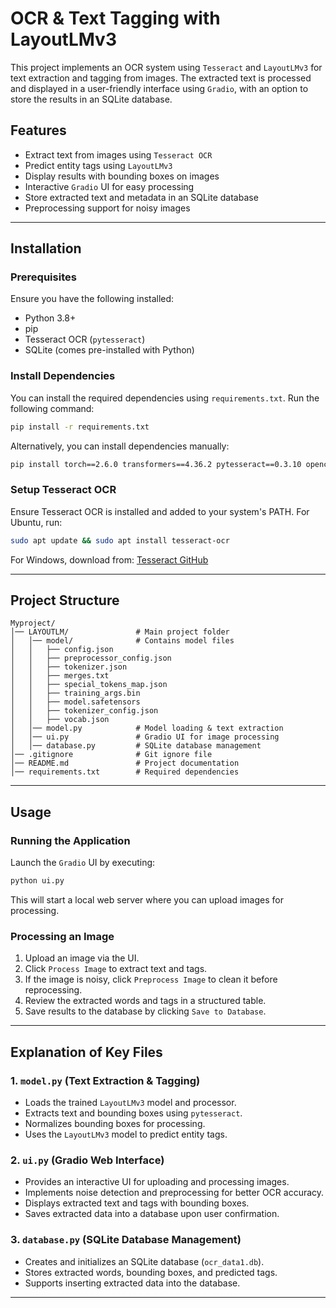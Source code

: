 # OCR & Text Tagging with LayoutLMv3

This project implements an OCR system using `Tesseract` and `LayoutLMv3` for text extraction and tagging from images. The extracted text is processed and displayed in a user-friendly interface using `Gradio`, with an option to store the results in an SQLite database.

## Features
- Extract text from images using `Tesseract OCR`
- Predict entity tags using `LayoutLMv3`
- Display results with bounding boxes on images
- Interactive `Gradio` UI for easy processing
- Store extracted text and metadata in an SQLite database
- Preprocessing support for noisy images

---

## Installation

### Prerequisites
Ensure you have the following installed:
- Python 3.8+
- pip
- Tesseract OCR (`pytesseract`)
- SQLite (comes pre-installed with Python)

### Install Dependencies

You can install the required dependencies using `requirements.txt`. Run the following command:

```bash
pip install -r requirements.txt
```

Alternatively, you can install dependencies manually:

```bash
pip install torch==2.6.0 transformers==4.36.2 pytesseract==0.3.10 opencv-python==4.9.0.80 numpy==1.26.3 Pillow==10.2.0 gradio==5.16.0 pip==25.0.1
```

### Setup Tesseract OCR
Ensure Tesseract OCR is installed and added to your system's PATH. For Ubuntu, run:

```bash
sudo apt update && sudo apt install tesseract-ocr
```

For Windows, download from: [Tesseract GitHub](https://github.com/UB-Mannheim/tesseract/wiki)

---

## Project Structure

```
Myproject/
│── LAYOUTLM/               # Main project folder
│   │── model/              # Contains model files
│   │   ├── config.json
│   │   ├── preprocessor_config.json
│   │   ├── tokenizer.json
│   │   ├── merges.txt
│   │   ├── special_tokens_map.json
│   │   ├── training_args.bin
│   │   ├── model.safetensors
│   │   ├── tokenizer_config.json
│   │   ├── vocab.json
│   │── model.py            # Model loading & text extraction
│   │── ui.py               # Gradio UI for image processing
│   │── database.py         # SQLite database management
│── .gitignore              # Git ignore file
│── README.md               # Project documentation
│── requirements.txt        # Required dependencies
```

---

## Usage

### Running the Application
Launch the `Gradio` UI by executing:

```bash
python ui.py
```

This will start a local web server where you can upload images for processing.

### Processing an Image
1. Upload an image via the UI.
2. Click `Process Image` to extract text and tags.
3. If the image is noisy, click `Preprocess Image` to clean it before reprocessing.
4. Review the extracted words and tags in a structured table.
5. Save results to the database by clicking `Save to Database`.

---

## Explanation of Key Files

### **1. `model.py` (Text Extraction & Tagging)**
- Loads the trained `LayoutLMv3` model and processor.
- Extracts text and bounding boxes using `pytesseract`.
- Normalizes bounding boxes for processing.
- Uses the `LayoutLMv3` model to predict entity tags.

### **2. `ui.py` (Gradio Web Interface)**
- Provides an interactive UI for uploading and processing images.
- Implements noise detection and preprocessing for better OCR accuracy.
- Displays extracted text and tags with bounding boxes.
- Saves extracted data into a database upon user confirmation.

### **3. `database.py` (SQLite Database Management)**
- Creates and initializes an SQLite database (`ocr_data1.db`).
- Stores extracted words, bounding boxes, and predicted tags.
- Supports inserting extracted data into the database.

---
